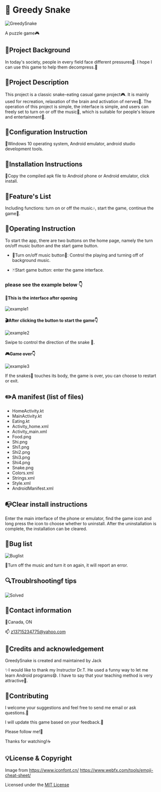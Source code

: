 # 🐍 Greedy Snake
![GreedySnake](https://user-images.githubusercontent.com/80426124/114316505-e1ad3780-9ad1-11eb-9189-29fc797b774b.png)

A puzzle game:video_game:


## :page_facing_up:Project Background
In today's society, people in every field face different pressures:briefcase:. I hope I can use this game to help them decompress.:dancers:

## :file_folder:Project Description
This project is a classic snake-eating casual game project:video_game:. It is mainly used for recreation, relaxation of the brain and activation of nerves:city_sunrise:. The operation of this project is simple, the interface is simple, and users can freely set to turn on or off the music:musical_score:, which is suitable for people's leisure and entertainment:dizzy:.

## :book:Configuration Instruction
:space_invader:Windows 10 operating system, Android emulator, android studio development tools.

## :pencil:Installation Instructions
📱Copy the compiled apk file to Android phone or Android emulator, click install.

## :pushpin:Feature's List
Including functions: turn on or off the music:notes:, start the game, continue the game:game_die:.

## :paperclip:Operating Instruction
To start the app, there are two buttons on the home page, namely the turn on/off music button and the start game button. 

* :musical_keyboard:Turn on/off music button:musical_note:: Control the playing and turning off of background music.

* :black_joker:Start game button: enter the game interface.

### please see the example below 👇
#### :dart:This is the interface after opening
![example1](https://user-images.githubusercontent.com/80426124/115417970-15b9e400-a1c7-11eb-953a-0cc73c4f47aa.png)

#### :clapper:After clicking the button to start the game👇
![example2](https://user-images.githubusercontent.com/80426124/114318084-4e780000-9ad9-11eb-9ff6-eea2da5e6e4d.png)

Swipe to control the direction of the snake 🐍.

#### :video_game:Game over👇
![example3](https://user-images.githubusercontent.com/80426124/114318130-96972280-9ad9-11eb-8a9f-8c98a3950422.png)

If the snakes🐍 touches its body, the game is over, you can choose to restart or exit.

## :pencil2:A manifest (list of files)
* HomeActivity.kt
* MainActivity.kt
* Eating.kt
* Activity_home.xml
* Activity_main.xml
* Food.png
* Shi.png
* Shi1.png
* Shi2.png
* Shi3.png
* Shi4.png
* Snake.png
* Colors.xml
* Strings.xml
* Style.xml
* AndroidManifest.xml

## :mailbox_with_no_mail:Clear install instructions
Enter the main interface of the phone or emulator, find the game icon and long press the icon to choose whether to uninstall. After the uninstallation is complete, the installation can be cleared.

## :ghost:Bug list
![Buglist](https://user-images.githubusercontent.com/80426124/115061269-f5ccac80-9eb6-11eb-9789-0e9c4279a3dd.jpg)

:musical_note:Turn off the music and turn it on again, it will report an error.

## :mag:Troublrshootingf tips
![Solved](https://user-images.githubusercontent.com/80426124/115061415-2876a500-9eb7-11eb-9b14-1bd5d2c35327.jpg)

## :key:Contact information
📍Canada, ON

📫 z13715234775@yahoo.com

## :book:Credits and acknowledgement
GreedySnake is created and maintained by Jack

:sparkles:I would like to thank my Instructor Dr.T. He used a funny way to let me learn Android programs:smile:. I have to say that your teaching method is very attractive:eyes:.

## :high_brightness:Contributing
I welcome your suggestions and feel free to send me email or ask questions.:email:

I will update this game based on your feedback.:calling:

Please follow me!:crown:

Thanks for watching!:coffee:

## :bulb:License & Copyright
Image from https://www.iconfont.cn/
           https://www.webfx.com/tools/emoji-cheat-sheet/

Licensed under the [MIT License](LICENSE.txt)

